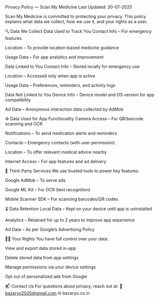 Privacy Policy — Scan My Medicine
Last Updated: 30-07-2025

Scan My Medicine is committed to protecting your privacy. This policy explains what data we collect, how we use it, and your rights as a user.

🔍 Data We Collect
Data Used to Track You
Contact Info – For emergency features

Location – To provide location-based medicine guidance

Usage Data – For app analytics and improvement

Data Linked to You
Contact Info – Stored locally for emergency use

Location – Accessed only when app is active

Usage Data – Preferences, reminders, and activity logs

Data Not Linked to You
Device Info – Device model and OS version for app compatibility

Ad Data – Anonymous interaction data collected by AdMob

⚙️ Data Used for App Functionality
Camera Access – For QR/barcode scanning and OCR

Notifications – To send medication alerts and reminders

Contacts – Emergency contacts (with user permission)

Location – To offer relevant medical advice nearby

Internet Access – For app features and ad delivery

🤝 Third-Party Services
We use trusted tools to power key features:

Google AdMob – To serve ads

Google ML Kit – For OCR (text recognition)

Mobile Scanner SDK – For scanning barcodes/QR codes

⏳ Data Retention
Local Data – Kept on your device until app is uninstalled

Analytics – Retained for up to 2 years to improve app experience

Ad Data – As per Google’s Advertising Policy

🙋‍♂️ Your Rights
You have full control over your data:

View and export data stored in-app

Delete stored data from app settings

Manage permissions via your device settings

Opt out of personalized ads from Google

📬 Contact Us
For questions about privacy, reach out at:
📧 bazaryo2025@gmail.com
🌐 bazaryo.co.in 

